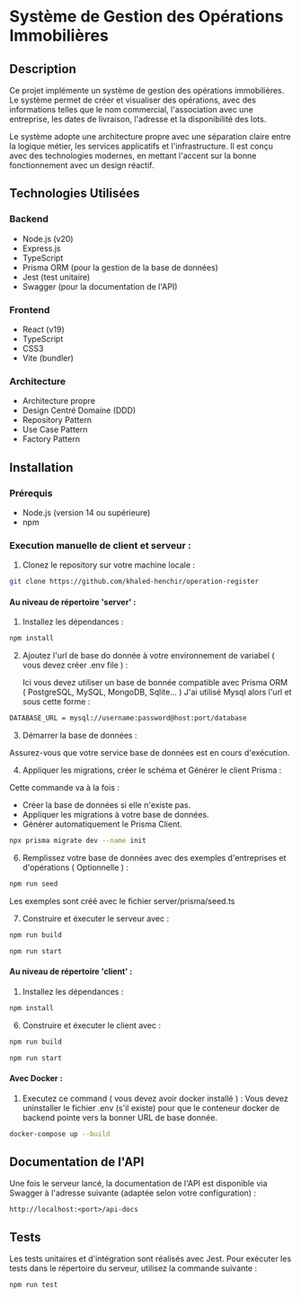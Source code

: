 # Système de Gestion des Opérations Immobilières

## Description

Ce projet implémente un système de gestion des opérations immobilières. Le système permet de créer et visualiser des opérations, avec des informations telles que le nom commercial, l'association avec une entreprise, les dates de livraison, l'adresse et la disponibilité des lots.

Le système adopte une architecture propre avec une séparation claire entre la logique métier, les services applicatifs et l'infrastructure. Il est conçu avec des technologies modernes, en mettant l'accent sur la bonne fonctionnement avec un design réactif.

## Technologies Utilisées

### Backend
- Node.js (v20)
- Express.js
- TypeScript
- Prisma ORM (pour la gestion de la base de données)
- Jest (test unitaire)
- Swagger (pour la documentation de l'API)

### Frontend
- React (v19)
- TypeScript
- CSS3
- Vite (bundler)

### Architecture
- Architecture propre
- Design Centré Domaine (DDD)
- Repository Pattern
- Use Case Pattern
- Factory Pattern

## Installation

### Prérequis

- Node.js (version 14 ou supérieure)
- npm 

### Execution manuelle de client et serveur : 

1. Clonez le repository sur votre machine locale :

```bash
git clone https://github.com/khaled-henchir/operation-register
```

#### Au niveau de répertoire 'server'  : 

1. Installez les dépendances :

```bash
npm install
```

2. Ajoutez l'url de base do donnée à votre environnement de variabel ( vous devez créer .env file ) :
   
   Ici vous devez utiliser un base de bonnée compatible avec Prisma ORM ( PostgreSQL, MySQL, MongoDB, Sqlite... ) 
   J'ai utilisé Mysql alors l'url et sous cette forme : 

```bash .env 
DATABASE_URL = mysql://username:password@host:port/database
 ```

3. Démarrer la base de données :

Assurez-vous que votre service base de données est en cours d'exécution.

4. Appliquer les migrations, créer le schéma et Générer le client Prisma :
   
Cette commande va à la fois : 

 * Créer la base de données si elle n'existe pas.
 * Appliquer les migrations à votre base de données.
 * Générer automatiquement le Prisma Client.

```bash 
npx prisma migrate dev --name init
```

6. Remplissez votre base de données avec des exemples d'entreprises et d'opérations ( Optionnelle ) :

```bash
npm run seed
```
   Les exemples sont créé avec le fichier server/prisma/seed.ts   

7. Construire et éxecuter le serveur avec :

```bash
npm run build
```

```bash
npm run start	
```   

#### Au niveau de répertoire 'client' : 


1. Installez les dépendances :

```bash
npm install
```

6. Construire et éxecuter le client avec :

```bash
npm run build
```

```bash
npm run start	
```   

#### Avec Docker : 

1. Executez ce command ( vous devez avoir docker installé ) :
Vous devez uninstaller le fichier .env (s'il existe) pour que le conteneur docker de backend
pointe vers la bonner URL de base donnée.

```bash
docker-compose up --build
```


## Documentation de l'API

Une fois le serveur lancé, la documentation de l'API est disponible via Swagger à l'adresse suivante (adaptée selon votre configuration) :

```
http://localhost:<port>/api-docs
```

## Tests

Les tests unitaires et d'intégration sont réalisés avec Jest. Pour exécuter les tests dans le répertoire du serveur, utilisez la commande suivante :

```
npm run test
```


